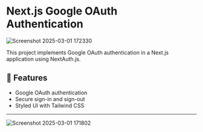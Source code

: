 # Next.js Google OAuth Authentication
![Screenshot 2025-03-01 172330](https://github.com/user-attachments/assets/7735c9a4-52a9-4800-85f2-822a21a09a64)


This project implements Google OAuth authentication in a Next.js application using NextAuth.js.

## 🚀 Features
- Google OAuth authentication
- Secure sign-in and sign-out
- Styled UI with Tailwind CSS

---
![Screenshot 2025-03-01 171802](https://github.com/user-attachments/assets/7d5f8f82-9625-43cf-82a6-6340b7f94997)
